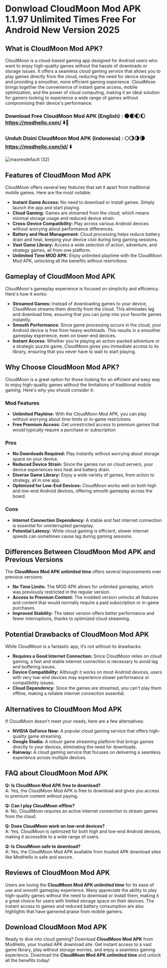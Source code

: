 # Donwload CloudMoon Mod APK 1.1.97 Unlimited Times Free For Android New Version 2025

## What is CloudMoon Mod APK?

CloudMoon is a cloud-based gaming app designed for Android users who want to enjoy high-quality games without the hassle of downloads or storage issues. It offers a seamless cloud gaming service that allows you to play games directly from the cloud, reducing the need for device storage and providing a smoother, more efficient gaming experience. CloudMoon brings together the convenience of instant game access, mobile optimization, and the power of cloud computing, making it an ideal solution for gamers looking to experience a wide range of games without compromising their device's performance.


### Download Free CloudMoon Mod APK (English)  : 🌑🌒🌓🌔 https://modhello.com/ ⬇️📲
### Unduh Disini CloudMoon Mod APK (Indonesia) : 🌕🌖🌗🌘 https://modhello.com/id/ ⬇️
![maxresdefault (32)](https://github.com/user-attachments/assets/678f4d2f-bc04-4af8-b957-778226ea08b0)

 
## Features of CloudMoon Mod APK

CloudMoon offers several key features that set it apart from traditional mobile games. Here are the most notable:

- **Instant Game Access:** No need to download or install games. Simply launch the app and start playing.
- **Cloud Gaming:** Games are streamed from the cloud, which means minimal storage usage and reduced device strain.
- **Cross-Device Compatibility:** Play across various Android devices without worrying about performance differences.
- **Battery and Heat Management:** Cloud processing helps reduce battery drain and heat, keeping your device cool during long gaming sessions.
- **Vast Game Library:** Access a wide selection of action, adventure, and strategy games, all from one platform.
- **Unlimited Time MOD APK:** Enjoy unlimited playtime with the CloudMoon Mod APK, unlocking all the benefits without restrictions.

## Gameplay of CloudMoon Mod APK

CloudMoon's gameplay experience is focused on simplicity and efficiency. Here's how it works:

- **Streamed Games:** Instead of downloading games to your device, CloudMoon streams them directly from the cloud. This eliminates lag and download time, ensuring that you can jump into your favorite games instantly.
- **Smooth Performance:** Since game processing occurs in the cloud, your Android device is free from heavy workloads. This results in a smoother gameplay experience, even on lower-end devices.
- **Instant Access:** Whether you're playing an action-packed adventure or a strategic puzzle game, CloudMoon gives you immediate access to its library, ensuring that you never have to wait to start playing.

## Why Choose CloudMoon Mod APK?

CloudMoon is a great option for those looking for an efficient and easy way to enjoy high-quality games without the limitations of traditional mobile gaming. Here's why you should consider it:

### Mod Features

- **Unlimited Playtime:** With the CloudMoon Mod APK, you can play without worrying about time limits or in-game restrictions.
- **Free Premium Access:** Get unrestricted access to premium games that would typically require a purchase or subscription.
  
### Pros

- **No Downloads Required:** Play instantly without worrying about storage space on your device.
- **Reduced Device Strain:** Since the games run on cloud servers, your device experiences less heat and battery drain.
- **Diverse Game Library:** Enjoy a wide variety of games, from action to strategy, all in one app.
- **Optimized for Low-End Devices:** CloudMoon works well on both high and low-end Android devices, offering smooth gameplay across the board.

### Cons

- **Internet Connection Dependency:** A stable and fast internet connection is essential for uninterrupted gameplay.
- **Potential Latency:** While cloud gaming is efficient, slower internet speeds can sometimes cause lag during gaming sessions.

## Differences Between CloudMoon Mod APK and Previous Versions

The **CloudMoon Mod APK unlimited time** offers several improvements over previous versions:

- **No Time Limits:** The MOD APK allows for unlimited gameplay, which was previously restricted in the regular version.
- **Access to Premium Content:** The modded version unlocks all features and content that would normally require a paid subscription or in-game purchases.
- **Improved Stability:** The latest version offers better performance and fewer interruptions, thanks to optimized cloud streaming.

## Potential Drawbacks of CloudMoon Mod APK

While CloudMoon is a fantastic app, it’s not without its drawbacks:

- **Requires a Good Internet Connection:** Since CloudMoon relies on cloud gaming, a fast and stable internet connection is necessary to avoid lag and buffering issues.
- **Device Compatibility:** Although it works on most Android devices, users with very low-end devices may experience slower performance or compatibility issues.
- **Cloud Dependency:** Since the games are streamed, you can't play them offline, making a reliable internet connection essential.

## Alternatives to CloudMoon Mod APK

If CloudMoon doesn't meet your needs, here are a few alternatives:

- **NVIDIA GeForce Now:** A popular cloud gaming service that offers high-quality game streaming.
- **Google Stadia:** A robust game streaming platform that brings games directly to your devices, eliminating the need for downloads.
- **Rainway:** A cloud gaming service that focuses on delivering a seamless experience across multiple devices.

## FAQ about CloudMoon Mod APK

**Q: Is CloudMoon Mod APK free to download?**  
A: Yes, the CloudMoon Mod APK is free to download and gives you access to premium content without paying.

**Q: Can I play CloudMoon offline?**  
A: No, CloudMoon requires an active internet connection to stream games from the cloud.

**Q: Does CloudMoon work on low-end devices?**  
A: Yes, CloudMoon is optimized for both high and low-end Android devices, making it accessible to a wide range of users.

**Q: Is CloudMoon safe to download?**  
A: Yes, the CloudMoon Mod APK available from trusted APK download sites like ModHello is safe and secure.

## Reviews of CloudMoon Mod APK

Users are loving the **CloudMoon Mod APK unlimited time** for its ease of use and smooth gameplay experience. Many appreciate the ability to play high-quality games without the need to download or install them, making it a great choice for users with limited storage space on their devices. The instant access to games and reduced battery consumption are also highlights that have garnered praise from mobile gamers.

## Download CloudMoon Mod APK

Ready to dive into cloud gaming? Download **CloudMoon Mod APK** from ModHello, your trusted APK download site. Get instant access to a vast game library, play without storage worries, and enjoy a seamless gaming experience. Download the **CloudMoon Mod APK unlimited time** and unlock all the benefits today!
